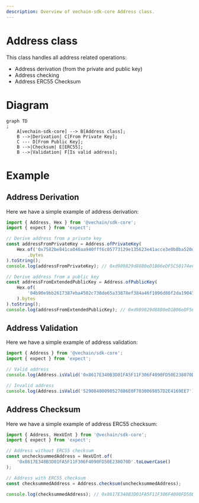 ```yaml
---
description: Overview of vechain-sdk-core Address class.
---
```


# Address class

This class handles all address related operations:

* Address derivation (from the private and public key)
* Address checking
* Address ERC55 Checksum

# Diagram

```mermaid
graph TD
;
    A[vechain-sdk-core] --> B[Address class];
    B -->|Derivation| C[From Private Key];
    C --- D[From Public Key];
    B -->|Checksum| E[ERC55];
    B -->|Validation| F[Is valid address];
```

# Example

## Address Derivation

Here we have a simple example of address derivation:
```typescript { name=address-derivation, category=example }
import { Address, Hex } from '@vechain/sdk-core';
import { expect } from 'expect';

// Derive address from a private key
const addressFromPrivateKey = Address.ofPrivateKey(
    Hex.of('0x7582be841ca040aa940fff6c05773129e135623e41acce3e0b8ba520dc1ae26a')
        .bytes
).toString();
console.log(addressFromPrivateKey); // 0xd989829d88B0eD1B06eDF5C50174eCfA64F14A64

// Derive address from a public key
const addressFromExtendedPublicKey = Address.ofPublicKey(
    Hex.of(
        '04b90e9bb2617387eba4502c730de65a33878ef384a46f1096d86f2da19043304afa67d0ad09cf2bea0c6f2d1767a9e62a7a7ecc41facf18f2fa505d92243a658f'
    ).bytes
).toString();
console.log(addressFromExtendedPublicKey); // 0xd989829d88B0eD1B06eDF5C50174eCfA64F14A64
```

## Address Validation

Here we have a simple example of address validation:
```typescript { name=address-validation, category=example }
import { Address } from '@vechain/sdk-core';
import { expect } from 'expect';

// Valid address
console.log(Address.isValid('0x8617E340B3D01FA5F11F306F4090FD50E238070D')); // true

// Invalid address
console.log(Address.isValid('52908400098527886E0F7030069857D2E4169EE7')); // false
```

## Address Checksum

Here we have a simple example of address ERC55 checksum:
```typescript { name=address-erc55-checksum, category=example }
import { Address, HexUInt } from '@vechain/sdk-core';
import { expect } from 'expect';

// Address without ERC55 checksum
const unchecksummedAddress = HexUInt.of(
    '0x8617E340B3D01FA5F11F306F4090FD50E238070D'.toLowerCase()
);

// Address with ERC55 checksum
const checksummedAddress = Address.checksum(unchecksummedAddress);

console.log(checksummedAddress); // 0x8617E340B3D01FA5F11F306F4090FD50E238070D
```

